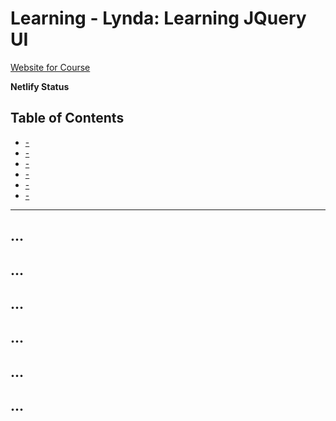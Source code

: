 # Learning - Lynda: Learning JQuery UI

[Website for Course]()

**Netlify Status**

## Table of Contents

* [-](#)
* [-](#)
* [-](#)
* [-](#)
* [-](#)
* [-](#)

---

## ...

## ...

## ...

## ...

## ...

## ...